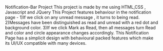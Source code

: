 Notification-Bar Project
This project is made by me using HTML,CSS , Javascript and JQuery
This Project features behaviour in the notification page -
1)If we click on any unread message , it turns to being read.
2)Messages have been distinguished as read and unread with a red dot and background color.
3)If we click Mark as Read, then all messages turn Read and color and circle appearance changes accordingly.
This Notification Page has a simplicit design with behavioural packed features which make its UI/UX compatible with many devices.
